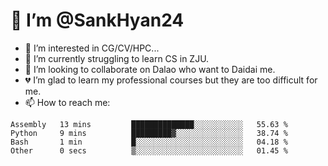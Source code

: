 # 👋 I’m @SankHyan24

- 👀 I’m interested in CG/CV/HPC...
- 🌱 I’m currently struggling to learn CS in ZJU.
- 💞️ I’m looking to collaborate on Dalao who want to Daidai me.
- 💔 I’m glad to learn my professional courses but they are too difficult for me.
- 📫 How to reach me:


<!---
SankHyan24/SankHyan24 is a ✨ special ✨ repository because its `README.md` (this file) appears on your GitHub profile.
You can click the Preview link to take a look at your changes.
--->
<!--START_SECTION:waka-->

```text
Assembly   13 mins         ██████████████░░░░░░░░░░░   55.63 %
Python     9 mins          █████████▓░░░░░░░░░░░░░░░   38.74 %
Bash       1 min           █░░░░░░░░░░░░░░░░░░░░░░░░   04.18 %
Other      0 secs          ▒░░░░░░░░░░░░░░░░░░░░░░░░   01.45 %
```

<!--END_SECTION:waka-->
